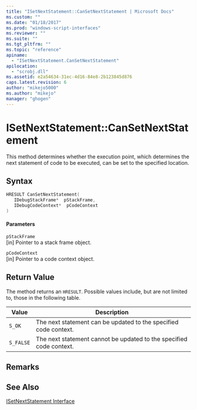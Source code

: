 ```yaml
---
title: "ISetNextStatement::CanSetNextStatement | Microsoft Docs"
ms.custom: ""
ms.date: "01/18/2017"
ms.prod: "windows-script-interfaces"
ms.reviewer: ""
ms.suite: ""
ms.tgt_pltfrm: ""
ms.topic: "reference"
apiname: 
  - "ISetNextStatement.CanSetNextStatement"
apilocation: 
  - "scrobj.dll"
ms.assetid: e2a54634-31ec-4d16-84e8-2b123845d876
caps.latest.revision: 6
author: "mikejo5000"
ms.author: "mikejo"
manager: "ghogen"
---
```

# ISetNextStatement::CanSetNextStatement
This method determines whether the execution point, which determines the next statement of code to be executed, can be set to the specified location.  
  
## Syntax  
  
```cpp
HRESULT CanSetNextStatement(  
   IDebugStackFrame*  pStackFrame,  
   IDebugCodeContext*  pCodeContext  
)  
```  
  
#### Parameters  
 `pStackFrame`  
 [in] Pointer to a stack frame object.  
  
 `pCodeContext`  
 [in] Pointer to a code context object.  
  
## Return Value  
 The method returns an `HRESULT`. Possible values include, but are not limited to, those in the following table.  
  
|Value|Description|  
|-----------|-----------------|  
|`S_OK`|The next statement can be updated to the specified code context.|  
|`S_FALSE`|The next statement cannot be updated to the specified code context.|  
  
## Remarks  
  
## See Also  
 [ISetNextStatement Interface](../../winscript/reference/isetnextstatement-interface.md)
